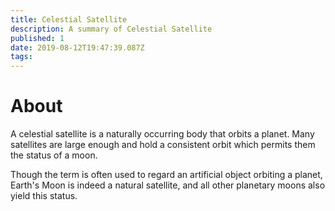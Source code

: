 ```yaml
---
title: Celestial Satellite
description: A summary of Celestial Satellite
published: 1
date: 2019-08-12T19:47:39.087Z
tags: 
---
```


# About
A celestial satellite is a naturally occurring body that orbits a planet. Many satellites are large enough and hold a consistent orbit which permits them the status of a moon.

Though the term is often used to regard an artificial object orbiting a planet, Earth's Moon is indeed a natural satellite, and all other planetary moons also yield this status.